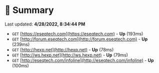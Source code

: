 # 📖 Summary
Last updated: **4/28/2022, 8:34:44 PM**

- `GET` [https://eseqtech.com](https://eseqtech.com) - **Up** (193ms)
- `GET` [http://forum.eseqtech.com](http://forum.eseqtech.com) - **Up** (239ms)
- `GET` [http://hexp.net](http://hexp.net) - **Up** (78ms)
- `GET` [http://ws.hexp.net](http://ws.hexp.net) - **Up** (79ms)
- `GET` [http://eseqtech.com/infoline](http://eseqtech.com/infoline) - **Up** (100ms)
